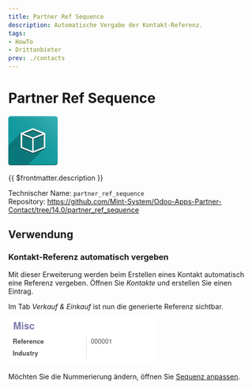 ```yaml
---
title: Partner Ref Sequence
description: Automatische Vergabe der Kontakt-Referenz.
tags:
- HowTo
- Drittanbieter
prev: ./contacts
---
```

# Partner Ref Sequence
![icon_oms_box](attachments/icon_oms_box.png)

{{ $frontmatter.description }}

Technischer Name: `partner_ref_sequence`\
Repository: <https://github.com/Mint-System/Odoo-Apps-Partner-Contact/tree/14.0/partner_ref_sequence>

## Verwendung

### Kontakt-Referenz automatisch vergeben

Mit dieser Erweiterung werden beim Erstellen eines Kontakt automatisch eine Referenz vergeben. Öffnen Sie *Kontakte* und erstellen Sie einen Eintrag.

Im Tab *Verkauf & Einkauf* ist nun die generierte Referenz sichtbar.

![](attachments/Partner%20Ref%20Sequence.png)

Möchten Sie die Nummerierung ändern, öffnen Sie [Sequenz anpassen](Settings.md#Sequenz%20anpassen).